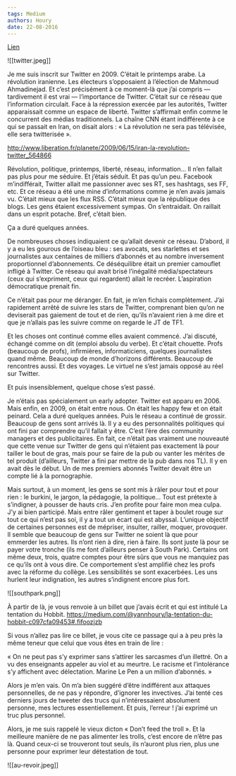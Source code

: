 ```yaml
---
tags: Medium
authors: Houry
date: 22-08-2016
---
```


[Lien](https://medium.com/@yannhoury/pourquoi-je-quitte-twitter-9fbe1d262b3c)

![[twitter.jpeg]]

Je me suis inscrit sur Twitter en 2009. C’était le printemps arabe. La révolution iranienne. Les électeurs s’opposaient à l’élection de Mahmoud Ahmadinejad. Et c’est précisément à ce moment-là que j’ai compris — tardivement il est vrai — l’importance de Twitter. C’était sur ce réseau que l’information circulait. Face à la répression exercée par les autorités, Twitter apparaissait comme un espace de liberté. Twitter s’affirmait enfin comme le concurrent des médias traditionnels. La chaîne CNN étant indifférente à ce qui se passait en Iran, on disait alors : « La révolution ne sera pas télévisée, elle sera twitterisée ».

http://www.liberation.fr/planete/2009/06/15/iran-la-revolution-twitter_564866

Révolution, politique, printemps, liberté, réseau, information… Il n’en fallait pas plus pour me séduire. Et j’étais séduit. Et pas qu’un peu. Facebook m’indifférait, Twitter allait me passionner avec ses RT, ses hashtags, ses FF, etc. Et ce réseau a été une mine d’informations comme je n’en avais jamais vu. C’était mieux que les flux RSS. C’était mieux que la république des blogs. Les gens étaient excessivement sympas. On s’entraidait. On raillait dans un esprit potache. Bref, c’était bien.

Ça a duré quelques années.

De nombreuses choses indiquaient ce qu’allait devenir ce réseau. D’abord, il y a eu les gourous de l’oiseau bleu : ses avocats, ses starlettes et ses journalistes aux centaines de milliers d’abonnés et au nombre inversement proportionnel d’abonnements. Ce déséquilibre était un premier camouflet infligé à Twitter. Ce réseau qui avait brisé l’inégalité média/spectateurs (ceux qui s’expriment, ceux qui regardent) allait le recréer. L’aspiration démocratique prenait fin.

Ce n’était pas pour me déranger. En fait, je m’en fichais complètement. J’ai rapidement arrêté de suivre les stars de Twitter, comprenant bien qu’on ne deviserait pas gaiement de tout et de rien, qu’ils n’avaient rien à me dire et que je n’allais pas les suivre comme on regarde le JT de TF1.

Et les choses ont continué comme elles avaient commencé. J’ai discuté, échangé comme on dit (emploi absolu du verbe). Et c’était chouette. Profs (beaucoup de profs), infirmières, informaticiens, quelques journalistes quand même. Beaucoup de monde d’horizons différents. Beaucoup de rencontres aussi. Et des voyages. Le virtuel ne s’est jamais opposé au réel sur Twitter.

Et puis insensiblement, quelque chose s’est passé.

Je n’étais pas spécialement un early adopter. Twitter est apparu en 2006. Mais enfin, en 2009, on était entre nous. On était les happy few et on était peinard. Cela a duré quelques années. Puis le réseau a continué de grossir. Beaucoup de gens sont arrivés là. Il y a eu des personnalités politiques qui ont fini par comprendre qu’il fallait y être. C’est l’ère des community managers et des publicitaires. En fait, ce n’était pas vraiment une nouveauté que cette venue sur Twitter de gens qui n’étaient pas exactement là pour tailler le bout de gras, mais pour se faire de la pub ou vanter les mérites de tel produit (d’ailleurs, Twitter a fini par mettre de la pub dans nos TL). Il y en avait dès le début. Un de mes premiers abonnés Twitter devait être un compte lié à la pornographie. 

Mais surtout, à un moment, les gens se sont mis à râler pour tout et pour rien : le burkini, le jargon, la pédagogie, la politique… Tout est prétexte à s’indigner, à pousser de hauts cris. J’en profite pour faire mon mea culpa. J’y ai bien participé. Mais entre râler gentiment et taper à boulet rouge sur tout ce qui n’est pas soi, il y a tout un écart qui est abyssal. L’unique objectif de certaines personnes est de mépriser, insulter, railler, moquer, provoquer. Il semble que beaucoup de gens sur Twitter ne soient là que pour emmerder les autres. Ils n’ont rien à dire, rien à faire. Ils sont juste là pour se payer votre tronche (ils me font d’ailleurs penser à South Park). Certains ont même deux, trois, quatre comptes pour être sûrs que vous ne manquiez pas ce qu’ils ont à vous dire. Ce comportement s’est amplifié chez les profs avec la réforme du collège. Les sensibilités se sont exacerbées. Les uns hurlent leur indignation, les autres s’indignent encore plus fort.

![[southpark.png]]

À partir de là, je vous renvoie à un billet que j’avais écrit et qui est intitulé La tentation du Hobbit. https://medium.com/@yannhoury/la-tentation-du-hobbit-c097cfa09453#.fifoozjzb

Si vous n’allez pas lire ce billet, je vous cite ce passage qui a à peu près la même teneur que celui que vous êtes en train de lire  :

« On ne peut pas s’y exprimer sans s’attirer les sarcasmes d’un illettré. On a vu des enseignants appeler au viol et au meurtre. Le racisme et l’intolérance s’y affichent avec délectation. Marine Le Pen a un million d’abonnés. »

Alors je m’en vais. On m’a bien suggéré d’être indifférent aux attaques personnelles, de ne pas y répondre, d’ignorer les invectives. J’ai tenté ces derniers jours de tweeter des trucs qui n’intéressaient absolument personne, mes lectures essentiellement. Et puis, l’erreur ! j’ai exprimé un truc plus personnel.

Alors, je me suis rappelé le vieux dicton « Don’t feed the troll ». Et la meilleure manière de ne pas alimenter les trolls, c’est encore de n’être pas là. Quand ceux-ci se trouveront tout seuls, ils n’auront plus rien, plus une personne pour exprimer leur détestation de tout. 

![[au-revoir.jpeg]]